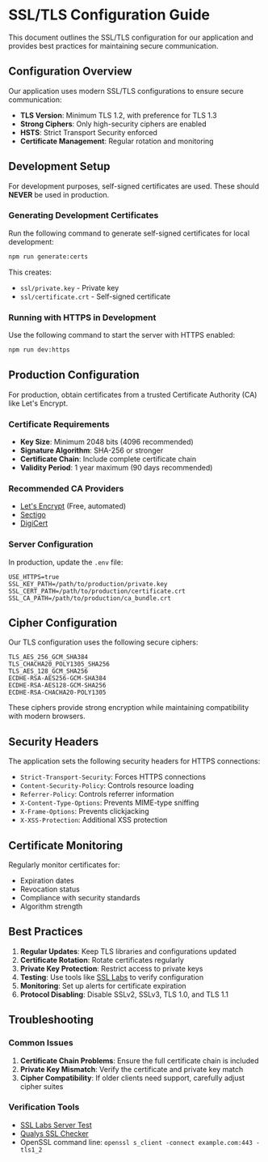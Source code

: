 # SSL/TLS Configuration Guide

This document outlines the SSL/TLS configuration for our application and provides best practices for maintaining secure communication.

## Configuration Overview

Our application uses modern SSL/TLS configurations to ensure secure communication:

- **TLS Version**: Minimum TLS 1.2, with preference for TLS 1.3
- **Strong Ciphers**: Only high-security ciphers are enabled
- **HSTS**: Strict Transport Security enforced
- **Certificate Management**: Regular rotation and monitoring

## Development Setup

For development purposes, self-signed certificates are used. These should **NEVER** be used in production.

### Generating Development Certificates

Run the following command to generate self-signed certificates for local development:

```bash
npm run generate:certs
```

This creates:
- `ssl/private.key` - Private key
- `ssl/certificate.crt` - Self-signed certificate

### Running with HTTPS in Development

Use the following command to start the server with HTTPS enabled:

```bash
npm run dev:https
```

## Production Configuration

For production, obtain certificates from a trusted Certificate Authority (CA) like Let's Encrypt.

### Certificate Requirements

- **Key Size**: Minimum 2048 bits (4096 recommended)
- **Signature Algorithm**: SHA-256 or stronger
- **Certificate Chain**: Include complete certificate chain
- **Validity Period**: 1 year maximum (90 days recommended)

### Recommended CA Providers

- [Let's Encrypt](https://letsencrypt.org/) (Free, automated)
- [Sectigo](https://sectigo.com/)
- [DigiCert](https://www.digicert.com/)

### Server Configuration

In production, update the `.env` file:

```
USE_HTTPS=true
SSL_KEY_PATH=/path/to/production/private.key
SSL_CERT_PATH=/path/to/production/certificate.crt
SSL_CA_PATH=/path/to/production/ca_bundle.crt
```

## Cipher Configuration

Our TLS configuration uses the following secure ciphers:

```
TLS_AES_256_GCM_SHA384
TLS_CHACHA20_POLY1305_SHA256
TLS_AES_128_GCM_SHA256
ECDHE-RSA-AES256-GCM-SHA384
ECDHE-RSA-AES128-GCM-SHA256
ECDHE-RSA-CHACHA20-POLY1305
```

These ciphers provide strong encryption while maintaining compatibility with modern browsers.

## Security Headers

The application sets the following security headers for HTTPS connections:

- `Strict-Transport-Security`: Forces HTTPS connections
- `Content-Security-Policy`: Controls resource loading
- `Referrer-Policy`: Controls referrer information
- `X-Content-Type-Options`: Prevents MIME-type sniffing
- `X-Frame-Options`: Prevents clickjacking
- `X-XSS-Protection`: Additional XSS protection

## Certificate Monitoring

Regularly monitor certificates for:

- Expiration dates
- Revocation status
- Compliance with security standards
- Algorithm strength

## Best Practices

1. **Regular Updates**: Keep TLS libraries and configurations updated
2. **Certificate Rotation**: Rotate certificates regularly
3. **Private Key Protection**: Restrict access to private keys
4. **Testing**: Use tools like [SSL Labs](https://www.ssllabs.com/ssltest/) to verify configuration
5. **Monitoring**: Set up alerts for certificate expiration
6. **Protocol Disabling**: Disable SSLv2, SSLv3, TLS 1.0, and TLS 1.1

## Troubleshooting

### Common Issues

1. **Certificate Chain Problems**: Ensure the full certificate chain is included
2. **Private Key Mismatch**: Verify the certificate and private key match
3. **Cipher Compatibility**: If older clients need support, carefully adjust cipher suites

### Verification Tools

- [SSL Labs Server Test](https://www.ssllabs.com/ssltest/)
- [Qualys SSL Checker](https://www.ssllabs.com/ssltest/)
- OpenSSL command line: `openssl s_client -connect example.com:443 -tls1_2` 